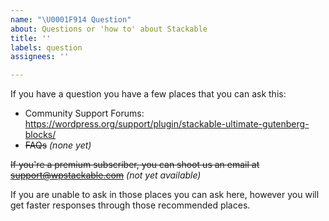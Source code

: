 ```yaml
---
name: "\U0001F914 Question"
about: Questions or 'how to' about Stackable
title: ''
labels: question
assignees: ''

---
```


<!--
Before posting, make sure that you have searched whether your question has already been asked.
-->

If you have a question you have a few places that you can ask this:

- Community Support Forums: https://wordpress.org/support/plugin/stackable-ultimate-gutenberg-blocks/
- ~~FAQs~~ *(none yet)*

~~If you're a premium subscriber, you can shoot us an email at support@wpstackable.com~~ *(not yet available)*

If you are unable to ask in those places you can ask here, however you will get faster responses through those recommended places.
